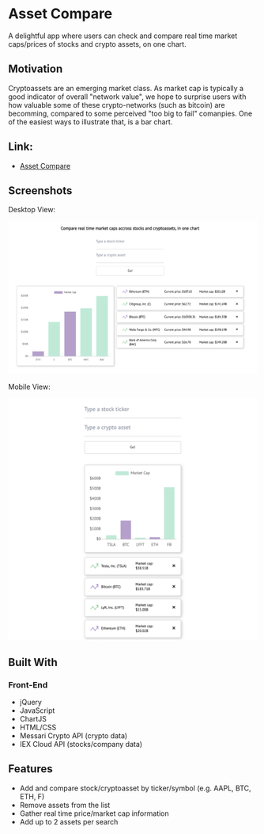 # Asset Compare

A delightful app where users can check and compare real time market caps/prices of stocks and crypto assets, on one chart.

## Motivation

Cryptoassets are an emerging market class. As market cap is typically a good indicator of overall "network value", we hope to surprise users with how valuable some of these crypto-networks (such as bitcoin) are becomming, compared to some perceived "too big to fail" comanpies. One of the easiest ways to illustrate that, is a bar chart.

## Link: 

- [Asset Compare](https://jongrinnellsf.github.io/api/)

## Screenshots
Desktop View:

![Desktop](screenshots/desktop.png)

Mobile View:

![Mobile](screenshots/mobile_view.png)

## Built With

### Front-End
* jQuery
* JavaScript
* ChartJS
* HTML/CSS
* Messari Crypto API (crypto data)
* IEX Cloud API (stocks/company data)

## Features

* Add and compare stock/cryptoasset by ticker/symbol (e.g. AAPL, BTC, ETH, F)
* Remove assets from the list 
* Gather real time price/market cap information 
* Add up to 2 assets per search 